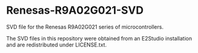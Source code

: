 # Renesas-R9A02G021-SVD

SVD file for the Renesas R9A02G021 series of microcontrollers.

The SVD files in this repository were obtained from an E2Studio installation and are redistributed under LICENSE.txt.
